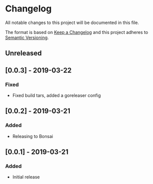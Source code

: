 # Changelog
All notable changes to this project will be documented in this file.

The format is based on [Keep a Changelog](http://keepachangelog.com/en/1.0.0/)
and this project adheres to [Semantic
Versioning](http://semver.org/spec/v2.0.0.html).

## Unreleased

## [0.0.3] - 2019-03-22

### Fixed
- Fixed build tars, added a goreleaser config

## [0.0.2] - 2019-03-21

### Added
- Releasing to Bonsai

## [0.0.1] - 2019-03-21

### Added
- Initial release
